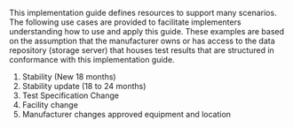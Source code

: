 This implementation guide defines resources to support many scenarios. The following  use cases are provided to facilitate implementers understanding how to use and apply this guide. These examples are based on the assumption that the manufacturer owns or has access to the data repository (storage server) that houses test results that are structured in conformance with this implementation guide.
1. Stability (New 18 months)
1. Stability update (18 to 24 months)
1. Test Specification Change
1. Facility change
1. Manufacturer changes approved equipment and location
